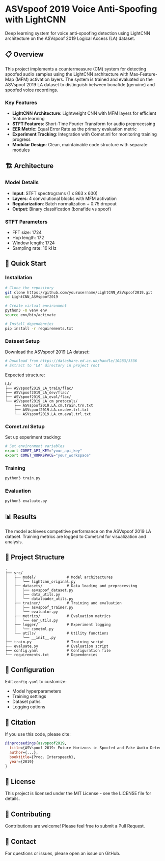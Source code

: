 # ASVspoof 2019 Voice Anti-Spoofing with LightCNN

Deep learning system for voice anti-spoofing detection using LightCNN architecture on the ASVspoof 2019 Logical Access (LA) dataset.

## 📋 Overview

This project implements a countermeasure (CM) system for detecting spoofed audio samples using the LightCNN architecture with Max-Feature-Map (MFM) activation layers. The system is trained and evaluated on the ASVspoof 2019 LA dataset to distinguish between bonafide (genuine) and spoofed voice recordings.

### Key Features
- **LightCNN Architecture**: Lightweight CNN with MFM layers for efficient feature learning
- **STFT Features**: Short-Time Fourier Transform for audio preprocessing
- **EER Metric**: Equal Error Rate as the primary evaluation metric
- **Experiment Tracking**: Integration with Comet.ml for monitoring training progress
- **Modular Design**: Clean, maintainable code structure with separate modules

## 🏗️ Architecture

### Model Details
- **Input**: STFT spectrograms (1 x 863 x 600)
- **Layers**: 4 convolutional blocks with MFM activation
- **Regularization**: Batch normalization + 0.75 dropout
- **Output**: Binary classification (bonafide vs spoof)

### STFT Parameters
- FFT size: 1724
- Hop length: 172
- Window length: 1724
- Sampling rate: 16 kHz

## 🚀 Quick Start

### Installation

```bash
# Clone the repository
git clone https://github.com/yourusername/LightCNN_ASVspoof2019.git
cd LightCNN_ASVspoof2019

# Create virtual environment
python3 -m venv env
source env/bin/activate

# Install dependencies
pip install -r requirements.txt
```

### Dataset Setup

Download the ASVspoof 2019 LA dataset:
```bash
# Download from https://datashare.ed.ac.uk/handle/10283/3336
# Extract to 'LA' directory in project root
```

Expected structure:
```
LA/
├── ASVspoof2019_LA_train/flac/
├── ASVspoof2019_LA_dev/flac/
├── ASVspoof2019_LA_eval/flac/
└── ASVspoof2019_LA_cm_protocols/
    ├── ASVspoof2019.LA.cm.train.trn.txt
    ├── ASVspoof2019.LA.cm.dev.trl.txt
    └── ASVspoof2019.LA.cm.eval.trl.txt
```

### Comet.ml Setup

Set up experiment tracking:
```bash
# Set environment variables
export COMET_API_KEY="your_api_key"
export COMET_WORKSPACE="your_workspace"
```

### Training

```bash
python3 train.py
```

### Evaluation

```bash
python3 evaluate.py
```

## 📊 Results

The model achieves competitive performance on the ASVspoof 2019 LA dataset. Training metrics are logged to Comet.ml for visualization and analysis.

## 📁 Project Structure

```
.
├── src/
│   ├── model/              # Model architectures
│   │   └── lightcnn_original.py
│   ├── datasets/           # Data loading and preprocessing
│   │   ├── asvspoof_dataset.py
│   │   ├── data_utils.py
│   │   └── dataloader_utils.py
│   ├── trainer/            # Training and evaluation
│   │   ├── asvspoof_trainer.py
│   │   └── evaluator.py
│   ├── metrics/            # Evaluation metrics
│   │   └── eer_utils.py
│   ├── logger/             # Experiment logging
│   │   └── cometml.py
│   └── utils/              # Utility functions
│       └── __init__.py
├── train.py                # Training script
├── evaluate.py             # Evaluation script
├── config.yaml             # Configuration file
└── requirements.txt        # Dependencies

```

## 🔧 Configuration

Edit `config.yaml` to customize:
- Model hyperparameters
- Training settings
- Dataset paths
- Logging options

## 📝 Citation

If you use this code, please cite:
```bibtex
@inproceedings{asvspoof2019,
  title={ASVspoof 2019: Future Horizons in Spoofed and Fake Audio Detection},
  author={...},
  booktitle={Proc. Interspeech},
  year={2019}
}
```

## 📄 License

This project is licensed under the MIT License - see the LICENSE file for details.

## 🤝 Contributing

Contributions are welcome! Please feel free to submit a Pull Request.

## 📧 Contact

For questions or issues, please open an issue on GitHub.

